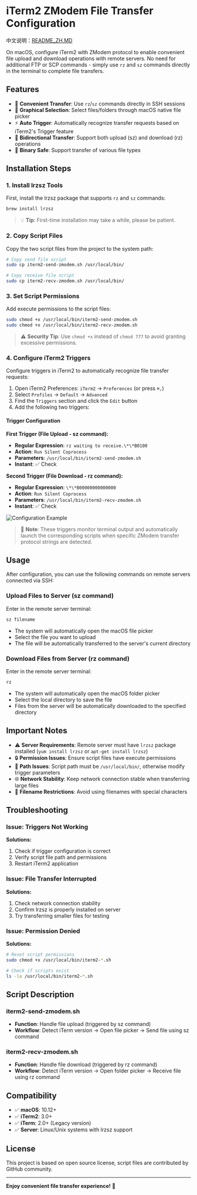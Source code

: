 # iTerm2 ZModem File Transfer Configuration

中文说明：[README_ZH.MD](README_ZH.MD)

On macOS, configure iTerm2 with ZModem protocol to enable convenient file upload and download operations with remote servers. No need for additional FTP or SCP commands - simply use `rz` and `sz` commands directly in the terminal to complete file transfers.

## Features

- 🚀 **Convenient Transfer**: Use `rz`/`sz` commands directly in SSH sessions
- 📁 **Graphical Selection**: Select files/folders through macOS native file picker
- ⚡ **Auto Trigger**: Automatically recognize transfer requests based on iTerm2's Trigger feature
- 🔄 **Bidirectional Transfer**: Support both upload (sz) and download (rz) operations
- 💾 **Binary Safe**: Support transfer of various file types

## Installation Steps

### 1. Install lrzsz Tools

First, install the lrzsz package that supports `rz` and `sz` commands:

```bash
brew install lrzsz
```

> 💡 **Tip**: First-time installation may take a while, please be patient.

### 2. Copy Script Files

Copy the two script files from the project to the system path:

```bash
# Copy send file script
sudo cp iterm2-send-zmodem.sh /usr/local/bin/

# Copy receive file script
sudo cp iterm2-recv-zmodem.sh /usr/local/bin/
```

### 3. Set Script Permissions

Add execute permissions to the script files:

```bash
sudo chmod +x /usr/local/bin/iterm2-send-zmodem.sh
sudo chmod +x /usr/local/bin/iterm2-recv-zmodem.sh
```

> ⚠️ **Security Tip**: Use `chmod +x` instead of `chmod 777` to avoid granting excessive permissions.

### 4. Configure iTerm2 Triggers

Configure triggers in iTerm2 to automatically recognize file transfer requests:

1. Open iTerm2 Preferences: `iTerm2` → `Preferences` (or press `⌘,`)
2. Select `Profiles` → `Default` → `Advanced`
3. Find the `Triggers` section and click the `Edit` button
4. Add the following two triggers:

#### Trigger Configuration

**First Trigger (File Upload - sz command):**
- **Regular Expression**: `rz waiting to receive.\*\*B0100`
- **Action**: `Run Silent Coprocess`
- **Parameters**: `/usr/local/bin/iterm2-send-zmodem.sh`
- **Instant**: ✅ Check

**Second Trigger (File Download - rz command):**
- **Regular Expression**: `\*\*B00000000000000`
- **Action**: `Run Silent Coprocess`
- **Parameters**: `/usr/local/bin/iterm2-recv-zmodem.sh`
- **Instant**: ✅ Check

![Configuration Example](imgs/01.png)

> 📝 **Note**: These triggers monitor terminal output and automatically launch the corresponding scripts when specific ZModem transfer protocol strings are detected.

## Usage

After configuration, you can use the following commands on remote servers connected via SSH:

### Upload Files to Server (sz command)

Enter in the remote server terminal:

```bash
sz filename
```

- The system will automatically open the macOS file picker
- Select the file you want to upload
- The file will be automatically transferred to the server's current directory

### Download Files from Server (rz command)

Enter in the remote server terminal:

```bash
rz
```

- The system will automatically open the macOS folder picker
- Select the local directory to save the file
- Files from the server will be automatically downloaded to the specified directory

## Important Notes

- ⚠️ **Server Requirements**: Remote server must have `lrzsz` package installed (`yum install lrzsz` or `apt-get install lrzsz`)
- 🔒 **Permission Issues**: Ensure script files have execute permissions
- 📁 **Path Issues**: Script path must be `/usr/local/bin/`, otherwise modify trigger parameters
- 🌐 **Network Stability**: Keep network connection stable when transferring large files
- 📝 **Filename Restrictions**: Avoid using filenames with special characters

## Troubleshooting

### Issue: Triggers Not Working

**Solutions:**
1. Check if trigger configuration is correct
2. Verify script file path and permissions
3. Restart iTerm2 application

### Issue: File Transfer Interrupted

**Solutions:**
1. Check network connection stability
2. Confirm lrzsz is properly installed on server
3. Try transferring smaller files for testing

### Issue: Permission Denied

**Solutions:**
```bash
# Reset script permissions
sudo chmod +x /usr/local/bin/iterm2-*.sh

# Check if scripts exist
ls -la /usr/local/bin/iterm2-*.sh
```

## Script Description

### iterm2-send-zmodem.sh
- **Function**: Handle file upload (triggered by sz command)
- **Workflow**: Detect iTerm version → Open file picker → Send file using sz command

### iterm2-recv-zmodem.sh
- **Function**: Handle file download (triggered by rz command)
- **Workflow**: Detect iTerm version → Open folder picker → Receive file using rz command

## Compatibility

- ✅ **macOS**: 10.12+ 
- ✅ **iTerm2**: 3.0+
- ✅ **iTerm**: 2.0+ (Legacy version)
- ✅ **Server**: Linux/Unix systems with lrzsz support

## License

This project is based on open source license, script files are contributed by GitHub community.

---

**Enjoy convenient file transfer experience!** 🎉
